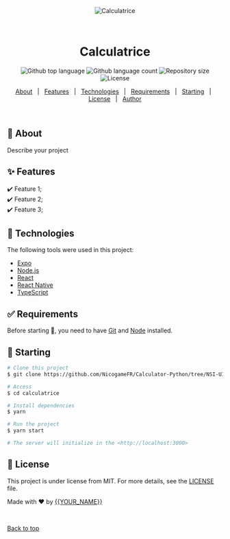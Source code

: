 <div align="center" id="top"> 
  <img src="./.github/app.gif" alt="Calculatrice" />

  &#xa0;

  <!-- <a href="https://calculatrice.netlify.app">Demo</a> -->
</div>

<h1 align="center">Calculatrice</h1>

<p align="center">
  <img alt="Github top language" src="https://img.shields.io/github/languages/top/{{YOUR_GITHUB_USERNAME}}/calculatrice?color=56BEB8">

  <img alt="Github language count" src="https://img.shields.io/github/languages/count/{{YOUR_GITHUB_USERNAME}}/calculatrice?color=56BEB8">

  <img alt="Repository size" src="https://img.shields.io/github/repo-size/{{YOUR_GITHUB_USERNAME}}/calculatrice?color=56BEB8">

  <img alt="License" src="https://img.shields.io/github/license/{{YOUR_GITHUB_USERNAME}}/calculatrice?color=56BEB8">

  <!-- <img alt="Github issues" src="https://img.shields.io/github/issues/{{YOUR_GITHUB_USERNAME}}/calculatrice?color=56BEB8" /> -->

  <!-- <img alt="Github forks" src="https://img.shields.io/github/forks/{{YOUR_GITHUB_USERNAME}}/calculatrice?color=56BEB8" /> -->

  <!-- <img alt="Github stars" src="https://img.shields.io/github/stars/{{YOUR_GITHUB_USERNAME}}/calculatrice?color=56BEB8" /> -->
</p>

<!-- Status -->

<!-- <h4 align="center"> 
	🚧  Calculatrice 🚀 Under construction...  🚧
</h4> 

<hr> -->

<p align="center">
  <a href="#dart-about">About</a> &#xa0; | &#xa0; 
  <a href="#sparkles-features">Features</a> &#xa0; | &#xa0;
  <a href="#rocket-technologies">Technologies</a> &#xa0; | &#xa0;
  <a href="#white_check_mark-requirements">Requirements</a> &#xa0; | &#xa0;
  <a href="#checkered_flag-starting">Starting</a> &#xa0; | &#xa0;
  <a href="#memo-license">License</a> &#xa0; | &#xa0;
  <a href="https://github.com/{{YOUR_GITHUB_USERNAME}}" target="_blank">Author</a>
</p>

<br>

## :dart: About ##

Describe your project

## :sparkles: Features ##

:heavy_check_mark: Feature 1;\
:heavy_check_mark: Feature 2;\
:heavy_check_mark: Feature 3;

## :rocket: Technologies ##

The following tools were used in this project:

- [Expo](https://expo.io/)
- [Node.js](https://nodejs.org/en/)
- [React](https://pt-br.reactjs.org/)
- [React Native](https://reactnative.dev/)
- [TypeScript](https://www.typescriptlang.org/)

## :white_check_mark: Requirements ##

Before starting :checkered_flag:, you need to have [Git](https://git-scm.com) and [Node](https://nodejs.org/en/) installed.

## :checkered_flag: Starting ##

```bash
# Clone this project
$ git clone https://github.com/NicogameFR/Calculator-Python/tree/NSI-UI

# Access
$ cd calculatrice

# Install dependencies
$ yarn

# Run the project
$ yarn start

# The server will initialize in the <http://localhost:3000>
```

## :memo: License ##

This project is under license from MIT. For more details, see the [LICENSE](LICENSE.md) file.


Made with :heart: by <a href="https://github.com/{{YOUR_GITHUB_USERNAME}}" target="_blank">{{YOUR_NAME}}</a>

&#xa0;

<a href="#top">Back to top</a>
